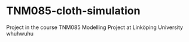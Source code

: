 # TNM085-cloth-simulation

Project in the course TNM085 Modelling Project at Linköping University
whuhwuhu
